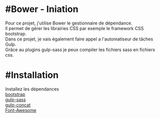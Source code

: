 #Bower - Iniation
=========================

Pour ce projet, j'utilise Bower le gestionnaire de dépendance.<br/>  Il permet de gérer les librairies CSS par exemple le framework CSS bootstrap.<br/> 
Dans ce projet, je vais également faire appel a l'automatiseur de tâches Gulp.<br/>  Grâce au plugins gulp-sass je peux compiler les fichiers sass en fichiers css.  

#Installation
=============

Installez les dépendances <br/> <a href="https://github.com/twbs/bootstrap" target="_blank">bootstrap</a><br/> <a href="https://github.com/dlmanning/gulp-sass" target="_blank">gulp-sass</a><br/> <a href="https://github.com/gulp-community/gulp-concat" target="_blank">gulp-concat</a><br/> <a href="https://github.com/FortAwesome/Font-Awesome" target="_blank">Font-Awesome</a>
